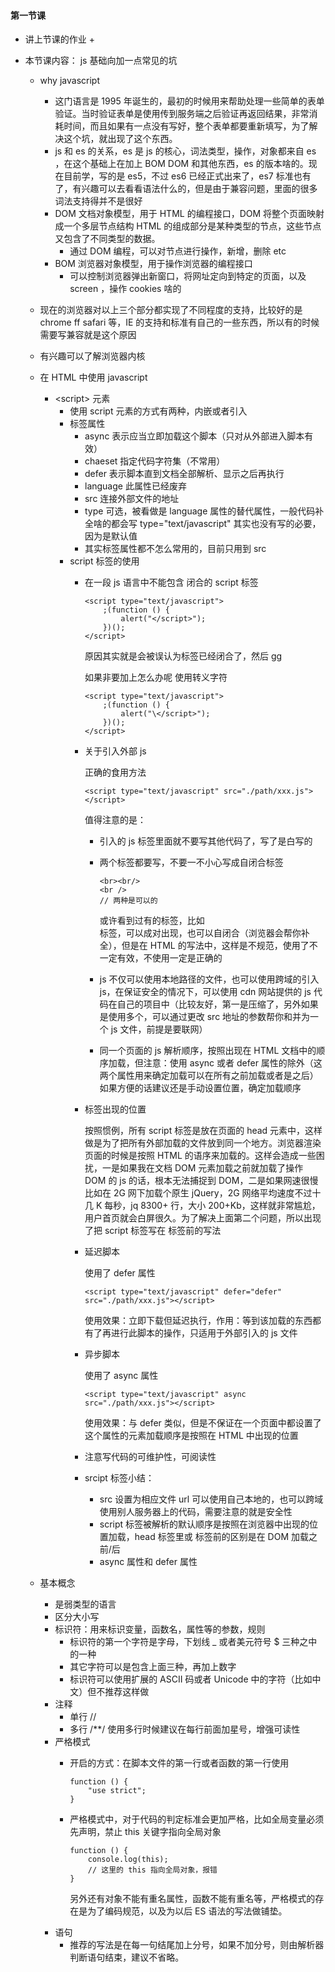 #### 第一节课

+	讲上节课的作业
	+	
	
+	本节课内容： js 基础向加一点常见的坑
	+	why javascript
		+	这门语言是 1995 年诞生的，最初的时候用来帮助处理一些简单的表单验证。当时验证表单是使用传到服务端之后验证再返回结果，非常消耗时间，而且如果有一点没有写好，整个表单都要重新填写，为了解决这个坑，就出现了这个东西。
		+	js 和 es 的关系，es 是 js 的核心，词法类型，操作，对象都来自 es ，在这个基础上在加上 BOM DOM 和其他东西，es 的版本啥的。现在目前学，写的是 es5，不过 es6 已经正式出来了，es7 标准也有了，有兴趣可以去看看语法什么的，但是由于兼容问题，里面的很多词法支持得并不是很好
		+	DOM 文档对象模型，用于 HTML 的编程接口，DOM 将整个页面映射成一个多层节点结构 HTML 的组成部分是某种类型的节点，这些节点又包含了不同类型的数据。
			+	通过 DOM 编程，可以对节点进行操作，新增，删除 etc
		+	BOM 浏览器对象模型，用于操作浏览器的编程接口
			+	可以控制浏览器弹出新窗口，将网址定向到特定的页面，以及 screen ，操作 cookies 啥的
	+	现在的浏览器对以上三个部分都实现了不同程度的支持，比较好的是 chrome ff safari 等，IE 的支持和标准有自己的一些东西，所以有的时候需要写兼容就是这个原因
	+	有兴趣可以了解浏览器内核
	
	+	在 HTML 中使用 javascript
		+	\<script> 元素	
			+	使用 script 元素的方式有两种，内嵌或者引入
			+	标签属性 
				+	async 表示应当立即加载这个脚本（只对从外部进入脚本有效）
				+	chaeset 指定代码字符集（不常用）
				+	defer 表示脚本直到文档全部解析、显示之后再执行
				+	language 此属性已经废弃
				+	src 连接外部文件的地址
				+	type 可选，被看做是 language 属性的替代属性，一般代码补全啥的都会写 type="text/javascript" 其实也没有写的必要，因为是默认值
				+	其实标签属性都不怎么常用的，目前只用到 src
			+	script 标签的使用
				+	在一段 js 语言中不能包含 闭合的 script 标签
						
						<script type="text/javascript">
						    ;(function () {
						        alert("</script>");
						    })();
						</script>
						
					原因其实就是会被误认为标签已经闭合了，然后 gg
					
					如果非要加上怎么办呢 使用转义字符
						
						<script type="text/javascript">
						    ;(function () {
						        alert("\</script>");
						    })();
						</script>
					
				+	关于引入外部 js
					
					正确的食用方法
						
						<script type="text/javascript" src="./path/xxx.js"></script>
					值得注意的是：
						
					+	引入的 js 标签里面就不要写其他代码了，写了是白写的
					+ 	两个标签都要写，不要一不小心写成自闭合标签
						
							<br><br/>
							<br />
							// 两种是可以的
						或许看到过有的标签，比如 <br> 标签，可以成对出现，也可以自闭合（浏览器会帮你补全），但是在 HTML 的写法中，这样是不规范，使用了不一定有效，不使用一定是正确的
					+	js 不仅可以使用本地路径的文件，也可以使用跨域的引入 js，在保证安全的情况下，可以使用 cdn 网站提供的 js 代码在自己的项目中（比较友好，第一是压缩了，另外如果是使用多个，可以通过更改 src 地址的参数帮你和并为一个 js 文件，前提是要联网）
					+ 	同一个页面的 js 解析顺序，按照出现在 HTML 文档中的顺序加载，但注意：使用 async 或者 defer 属性的除外（这两个属性用来确定加载可以在所有之前加载或者是之后）如果方便的话建议还是手动设置位置，确定加载顺序
				+ 	标签出现的位置
						
					按照惯例，所有 script 标签是放在页面的 head 元素中，这样做是为了把所有外部加载的文件放到同一个地方。浏览器渲染页面的时候是按照 HTML 的语序来加载的。这样会造成一些困扰，一是如果我在文档 DOM 元素加载之前就加载了操作 DOM 的 js 的话，根本无法捕捉到 DOM，二是如果网速很慢比如在 2G 网下加载个原生 jQuery，2G 网络平均速度不过十几 K 每秒，jq 8300+ 行，大小 200+Kb，这样就非常尴尬，用户首页就会白屏很久。为了解决上面第二个问题，所以出现了把 script 标签写在 </body> 标签前的写法
					
				+	延迟脚本
				
					使用了 defer 属性	  
						
						<script type="text/javascript" defer="defer" src="./path/xxx.js"></script>
					使用效果：立即下载但延迟执行，作用：等到该加载的东西都有了再进行此脚本的操作，只适用于外部引入的 js 文件
				
				+	异步脚本	
				
					使用了 async 属性
						
						<script type="text/javascript" async src="./path/xxx.js"></script>
					使用效果：与 defer 类似，但是不保证在一个页面中都设置了这个属性的元素加载顺序是按照在 HTML 中出现的位置
				+	注意写代码的可维护性，可阅读性

				+	srcipt 标签小结：
					+	src 设置为相应文件 url 可以使用自己本地的，也可以跨域使用别人服务器上的代码，需要注意的就是安全性
					+ 	script 标签被解析的默认顺序是按照在浏览器中出现的位置加载，head 标签里或 </body> 标签前的区别是在 DOM 加载之前/后
					+  async 属性和 defer 属性 		
	+	基本概念
		+	是弱类型的语言
		+ 	区分大小写
		+  	标识符：用来标识变量，函数名，属性等的参数，规则
			+	标识符的第一个字符是字母，下划线 _ 或者美元符号 $ 三种之中的一种
			+   其它字符可以是包含上面三种，再加上数字
			+   标识符可以使用扩展的 ASCII 码或者 Unicode 中的字符（比如中文）但不推荐这样做
		+	注释
			+	单行 //
			+   多行 /**/ 使用多行时候建议在每行前面加星号，增强可读性
		+	严格模式
			+	开启的方式：在脚本文件的第一行或者函数的第一行使用
				
					function () {
						"use strict";
					}
			+	严格模式中，对于代码的判定标准会更加严格，比如全局变量必须先声明，禁止 this 关键字指向全局对象
					
					function () {
						console.log(this);
						// 这里的 this 指向全局对象，报错
					}
				另外还有对象不能有重名属性，函数不能有重名等，严格模式的存在是为了编码规范，以及为以后 ES 语法的写法做铺垫。
		+	语句
			+	推荐的写法是在每一句结尾加上分号，如果不加分号，则由解析器判断语句结束，建议不省略。		